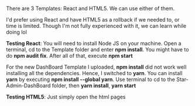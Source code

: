  There are 3 Templates: React and HTML5. We can use either of them.
 
 I'd prefer using React and have HTML5 as a rollback if we needed to, or time is limited. Though I'm not fully experienced with it, we can learn while doing lol
 
 **Testing React**: You will need to install Node JS on your machine. Open a terminal, cd to the Template folder and enter **npm install**. You might have to do **npm audit fix**. After all of that, execute **npm start**
 
For the new DashBoard Template I uploaded, **npm install** did not work well installing all the dependencies. Hence, I switched to **yarn**. You can install **yarn** by executing **npm install --global yarn**. Use terminal to cd to the Star-Admin-DashBoard folder, then **yarn install**, **yarn start**
 
 **Testing HTML5**: Just simply open the html pages
